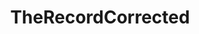 ---
title: TheRecordCorrected
crosslinks:
- politics
- shills
- xkcd
- pol
- tulsi
- hillaryclinton
- LucidDreaming
- The_Donald
- HillaryForPrison
- rickandmorty
- HailCorporate
- esist
---